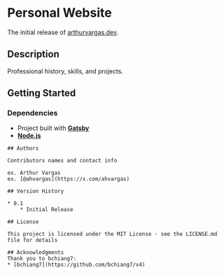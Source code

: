 # Personal Website

The initial release of [arthurvargas.dev](https://arthurvargas.dev).

## Description

Professional history, skills, and projects.

## Getting Started

### Dependencies

* Project built with **[Gatsby](https://www.gatsbyjs.com/docs/tutorial/getting-started/part-0/#gatsby-cli)**
* **[Node.js](https://nodejs.org/en/)**
```
## Authors

Contributors names and contact info

ex. Arthur Vargas
ex. [@ahvargas](https://x.com/ahvargas)

## Version History

* 0.1
    * Initial Release

## License

This project is licensed under the MIT License - see the LICENSE.md file for details

## Acknowledgments
Thank you to bchiang7:
* [bchiang7](https://github.com/bchiang7/v4)